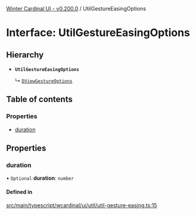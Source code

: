 [Winter Cardinal UI - v0.200.0](../index.md) / UtilGestureEasingOptions

# Interface: UtilGestureEasingOptions

## Hierarchy

- **`UtilGestureEasingOptions`**

  ↳ [`DViewGestureOptions`](DViewGestureOptions.md)

## Table of contents

### Properties

- [duration](UtilGestureEasingOptions.md#duration)

## Properties

### duration

• `Optional` **duration**: `number`

#### Defined in

[src/main/typescript/wcardinal/ui/util/util-gesture-easing.ts:15](https://github.com/winter-cardinal/winter-cardinal-ui/blob/v0.200.0/src/main/typescript/wcardinal/ui/util/util-gesture-easing.ts#L15)

